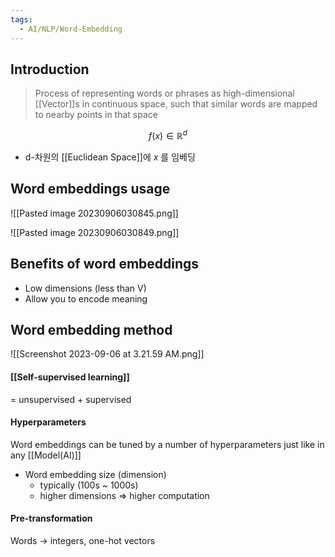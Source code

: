 ```yaml
---
tags:
  - AI/NLP/Word-Embedding
---
```


## Introduction

>Process of representing words or phrases as high-dimensional [[Vector]]s in continuous space, such that similar words are mapped to nearby points in that space

$$
f(x) \in \mathbb{R}^{d}
$$
- d-차원의 [[Euclidean Space]]에 $x$ 를 임베딩
## Word embeddings usage

![[Pasted image 20230906030845.png]]

![[Pasted image 20230906030849.png]]

## Benefits of word embeddings
- Low dimensions (less than V)
- Allow you to encode meaning


## Word embedding method

![[Screenshot 2023-09-06 at 3.21.59 AM.png]]

#### [[Self-supervised learning]]
= unsupervised + supervised
#### Hyperparameters
Word embeddings can be tuned by a number of hyperparameters just like in any [[Model(AI)]]

- Word embedding size (dimension)
	- typically (100s ~ 1000s)
	- higher dimensions => higher computation

#### Pre-transformation
Words -> integers, one-hot vectors




